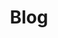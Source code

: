---
layout: "pages/blog.njk"

title: 'Blog'
description: 'Novinky, tipy a zajímavosti ze světa tance. Taneční studio Ká v Letohradě sdílí zkušenosti, rady a inspiraci pro všechny taneční nadšence.'
permalink: 'blog/'

eleventyNavigation:
  key: Blog
  order: 500


landing:
  breadcrumbs:
    - title: Domů
      url: /

    - title: Blog


contentOne:
  topper: Blog
  heading: Články z našeho studia
---